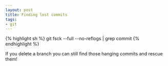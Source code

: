 ```yaml
---
layout: post
title: Finding lost commits
tags:
- git
---
```


{% highlight sh %}
git fsck --full --no-reflogs | grep commit
{% endhighlight %}

If you delete a branch you can still find those hanging commits and rescue them!
